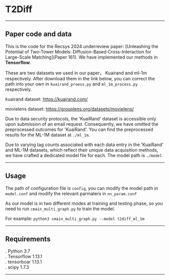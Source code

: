 # T2Diff
---
## Paper code and data

This is the code for the Recsys 2024 underreview paper: [Unleashing the Potential of Two-Tower Models: Diffusion-Based Cross-Interaction for Large-Scale Matching](Paper 161). We have implemented our methods in **Tensorflow**.


These are two datasets we used in our paper， Kuairand and ml-1m respectively. After download them in the link below, you can correct the path into your own in `kuairand_proess.py` and `ml_1m_process.py` respectively.

kuairand dataset: https://kuairand.com/

movielens dataset: https://grouplens.org/datasets/movielens/

Due to data security protocols, the 'KuaiRand' dataset is accessible only upon submission of an email request. Consequently, we have omitted the preprocessed outcomes for 'KuaiRand'. You can find the preprocessed results for the ML-1M dataset at `./ml_1m`.

Due to varying tag counts associated with each data entry in the 'KuaiRand' and ML-1M datasets, which reflect their unique data acquisition methods, we have crafted a dedicated model file for each. The model path is `./model`.

---

## Usage
The path of configuration file is `config`, you can modify the model path in `model.conf` and modify the relevant parmaters in `nn_param.conf`

As our model is in two different modes at training and testing phase, so you need to run `cmain_multi_graph.py` to train the model.

For example: `python3 cmain_multi_graph.py --model t2diff_ml_1m`


---
## Requirements

. Python 3.7 \
. Tensorflow 1.13.1 \
. tensorboar 1.13.1 \
. scipy 1.7.3 

---



